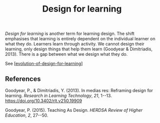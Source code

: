 ﻿---
backlinks:
- title: Design
  url: /sense/Design/design.html
- title: The relationships between BAD/SET, CASA, and Gather/Weave
  url: /sense/CASA/bad_set-casa-gather-weave.html
- title: Effective teaching
  url: /sense/Teaching/RTT/rtt-effective-teaching.html
- title: Targeted teaching
  url: /sense/Teaching/Assessment/targeted-teaching.html
title: Design for learning
---
_Design for learning_ is another term for learning design. The shift emphasises that learning is entirely dependent on the individual learner on what they do. Learners learn through activity. We cannot design their learning, only design things that help them learn (Goodyear & Dimitriadis, 2013). There is a gap between what we design what they do.

See [[evolution-of-design-for-learning]]

## References 

Goodyear, P., & Dimitriadis, Y. (2013). In medias res: Reframing design for learning. *Research in Learning Technology*, *21*, 1--13. <https://doi.org/10.3402/rlt.v21i0.19909>

Goodyear, P. (2015). Teaching As Design. *HERDSA Review of Higher Education*, *2*, 27--50.

[//begin]: # "Autogenerated link references for markdown compatibility"
[evolution-of-design-for-learning]: evolution-of-design-for-learning "Evolution of design for learning"
[//end]: # "Autogenerated link references"